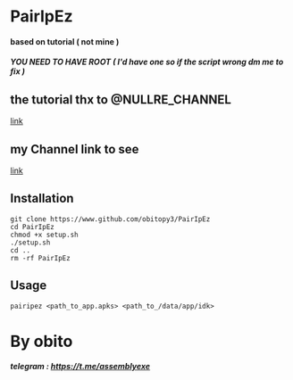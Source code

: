 # PairIpEz
#### based on tutorial ( not mine )
##### YOU NEED TO HAVE ROOT ( I'd have one so if the script wrong dm me to fix )
## the tutorial thx to @NULLRE_CHANNEL
[link](https://t.me/c/2245562514/1636)
## my Channel link to see
[link](https://t.me/+Rf15q_5GzZ40M2Jk)
## Installation 
```shell
git clone https://www.github.com/obitopy3/PairIpEz
cd PairIpEz
chmod +x setup.sh
./setup.sh
cd ..
rm -rf PairIpEz
```
## Usage
```shell
pairipez <path_to_app.apks> <path_to_/data/app/idk>
```
# By obito 
##### telegram : https://t.me/assemblyexe

